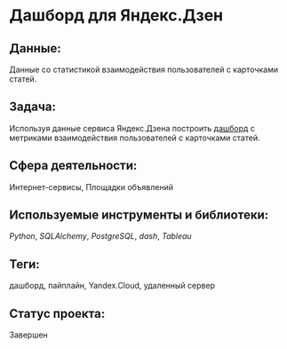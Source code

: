 # Дашборд для Яндекс.Дзен

## Данные:

Данные со статистикой взаимодействия пользователей с карточками статей.


## Задача:

Используя данные сервиса Яндекс.Дзена построить [дашборд](https://public.tableau.com/app/profile/igor6948/viz/DashboardforYandex_Zen_16617825930170/Dashboard?publish=yes) с метриками взаимодействия пользователей с карточками статей.

## Сфера деятельности:

Интернет-сервисы, Площадки объявлений

## Используемые инструменты и библиотеки:

_Python_, _SQLAlchemy_, _PostgreSQL_, _dash_, _Tableau_

## Теги:

дашборд, пайплайн, Yandex.Cloud, удаленный сервер

## Статус проекта:

Завершен
